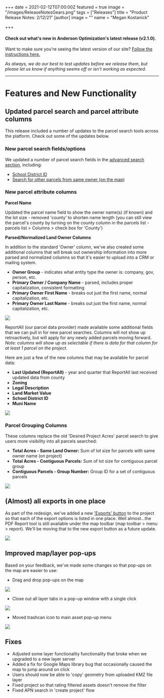 +++
date = 2021-02-12T07:00:00Z
featured = true
image = "/images/ReleaseNotesGears.png"
tags = ["Releases"]
title = "Product Release Notes: 2/12/21"
[author]
image = ""
name = "Megan Kostanick"

+++
#### **Check out what's new in Anderson Optimization's latest release (v2.1.0).**

Want to make sure you're seeing the latest version of our site? [Follow the instructions here.](https://docs.andersonopt.com/Prospect/VersionReleaseNotes/latestversion/ "Get Latest Version")

_As always, we do our best to test updates before we release them, but please let us know if anything seems off or isn't working as expected._

***

# **Features and New Functionality**

## Updated parcel search and parcel attribute columns

This release included a number of updates to the parcel search tools across the platform. Check out some of the updates below.

### New parcel search fields/options

We updated a number of parcel search fields in the [advanced search section](https://docs.andersonopt.com/prospect/search-for-land/add-parcels-based-on-proximity-min.-lot-size/search-for-parcels-by-owner-name), including:

* [School District ID](https://docs.andersonopt.com/prospect/search-for-land/add-parcels-based-on-proximity-min.-lot-size/search-for-parcels-by-owner-name)
* [Search for other parcels from same owner (on the map)](https://docs.andersonopt.com/prospect/search-for-land/add-parcels-based-on-proximity-min.-lot-size/search-for-parcels-by-owner-name)

### New parcel attribute columns

**Parcel Name**

Updated the parcel name field to show the owner name(s) (if known) and the lot size - removed 'county' to shorten name length (you can still view the parcel's county by turning on the county column in the parcels list - parcels list > Columns > check box for 'County')

**Parsed/Normalized Land Owner Columns**

In addition to the standard 'Owner' column, we've also created some additional columns that will break out ownership information into more parsed and normalized columns so that it's easier to upload into a CRM or mailing system.

* **Owner Group** - indicates what entity type the owner is: company, gov, person, etc.
* **Primary Owner / Company Name** - parsed, includes proper capitalization, consistent formatting
* **Primary Owner First Name** - breaks out just the first name, normal capitalization, etc.
* **Primary Owner Last Name** - breaks out just the first name, normal capitalization, etc.

![](/images/owner_fields_new.png)

ReportAll (our parcel data provider) made available some additional fields that we can pull in for new parcel searches. Columns will not show up retroactively, but will apply for any newly added parcels moving forward. _Note: columns will show up as selectable if there is data for that column for at least 1 parcel on the project._

Here are just a few of the new columns that may be available for parcel data:

* **Last Updated (ReportAll)** - year and quarter that ReportAll last received updated data from county
* **Zoning**
* **Legal Description**
* **Land Market Value**
* **School District ID**
* **Muni Name**

![](/images/new_columns.png)

### Parcel Grouping Columns

These columns replace the old 'Desired Project Acres' parcel search to give users more visibility into all parcels searched:

* **Total Acres - Same Land Owner:** Sum of lot size for parcels with same owner name (on project)
* **Total Acres - Contiguous Parcels:** Sum of lot size for contiguous parcel group
* **Contiguous Parcels - Group Number:** Group ID for a set of contiguous parcels

![](/images/new_fields_2.png)

## (Almost) all exports in one place

As part of the redesign, we've added a new ['Exports' button](https://docs.andersonopt.com/prospect/export-project-data "'Exports' button") to the project so that each of the export options is listed in one place. Well almost...the PDF Report tool is still available under the map toolbar (map toolbar > menu > report). We'll be moving that to the new export button as a future update.

![](/images/exportbutton.png)

## Improved map/layer pop-ups

Based on your feedback, we've made some changes so that pop-ups on the map are easier to use:

* Drag and drop pop-ups on the map

![](/images/drag-drop-popups.png)

* Close out all layer tabs in a pop-up window with a single click

![](/images/one-click-close.png)

* Moved trashcan icon to main asset pop-up menu

![](/images/trach-icon-pop-up.png)

## Fixes

* Adjusted some layer functionality functionality that broke when we upgraded to a new layer server
* Added a fix for Google Maps library bug that occasionally caused the map to jump around on click
* Users should now be able to 'copy' geometry from uploaded KMZ file layer
* Fixed project so that rating filtered assets doesn't remove the filter
* Fixed APN search in 'create project' flow